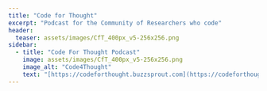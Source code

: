 ```yaml
---
title: "Code for Thought"
excerpt: "Podcast for the Community of Researchers who code"
header:
  teaser: assets/images/CfT_400px_v5-256x256.png
sidebar:
  - title: "Code For Thought Podcast"
    image: assets/images/CfT_400px_v5-256x256.png
    image_alt: "Code4Thought"
    text: "[https://codeforthought.buzzsprout.com](https://codeforthought.buzzsprout.com)"
---
```

